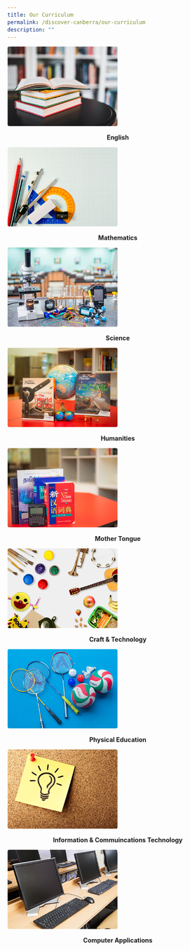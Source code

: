 ```yaml
---
title: Our Curriculum
permalink: /discover-canberra/our-curriculum
description: ""
---
```

<p><a href="https://moe-canberrasec-staging.netlify.app/discover-canberra/our-curriculum/english-language-n-literature">
<img src="/images/english.png" 
     style="width:50%">
</a></p>
<p style="text-align: center;"><strong>English</strong></p>

<p><a href="https://moe-canberrasec-staging.netlify.app/discover-canberra/our-curriculum/mathematics">
<img src="/images/mathematics.png" 
     style="width:50%">
</a></p>
<p style="text-align: center;"><strong>Mathematics</strong></p>

<p><a href="https://moe-canberrasec-staging.netlify.app/discover-canberra/our-curriculum/science">
<img src="/images/science.png" 
     style="width:50%">
</a></p>
<p style="text-align: center;"><strong>Science</strong></p>

<p><a href="https://moe-canberrasec-staging.netlify.app/discover-canberra/our-curriculum/humanities">
<img src="/images/humanities.png" 
     style="width:50%">
</a></p>
<p style="text-align: center;"><strong>Humanities</strong></p>

<p><a href="https://moe-canberrasec-staging.netlify.app/discover-canberra/our-curriculum/mother-tongue">
<img src="/images/mother-tongue.png" 
     style="width:50%">
</a></p>
<p style="text-align: center;"><strong>Mother Tongue</strong></p>

<p><a href="https://moe-canberrasec-staging.netlify.app/discover-canberra/our-curriculum/craft-n-technology">
<img src="/images/craft-n-tech.png" 
     style="width:50%">
</a></p>
<p style="text-align: center;"><strong>Craft & Technology</strong></p>

<p><a href="https://moe-canberrasec-staging.netlify.app/discover-canberra/our-curriculum/physical-education">
<img src="/images/physical-education.png" 
     style="width:50%">
</a></p>
<p style="text-align: center;"><strong>Physical Education</strong></p>

<p><a href="https://moe-canberrasec-staging.netlify.app/discover-canberra/our-curriculum/information-n-communications-technology">
<img src="/images/infos.png" 
     style="width:50%">
</a></p>
<p style="text-align: center;"><strong>Information & Commuincations Technology</strong></p>

<p><a href="https://moe-canberrasec-staging.netlify.app/discover-canberra/our-curriculum/computer-applications">
<img src="/images/computer-application.png" 
     style="width:50%">
</a></p>
<p style="text-align: center;"><strong>Computer Applications</strong></p>